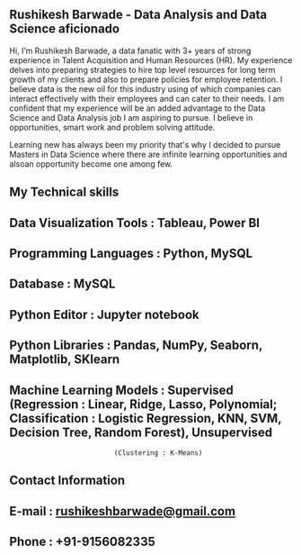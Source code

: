 ## Rushikesh Barwade - Data Analysis and Data Science aficionado

Hi, I’m Rushikesh Barwade, a data fanatic with 3+ years of strong experience in Talent Acquisition and Human Resources (HR). My experience delves into preparing strategies to hire top level resources for long term growth of my clients and also to prepare policies for employee retention. I believe data is the new oil for this industry using of which companies can interact effectively with their employees and can cater to their needs. I am confident that my experience will be an added advantage to the Data Science and Data Analysis job I am aspiring to pursue. I believe in opportunities, smart work and problem solving attitude.

Learning new has always been my priority that's why I decided to pursue Masters in Data Science where there are infinite learning opportunities and alsoan opportunity become one among few.

## My Technical skills

## Data Visualization Tools : Tableau, Power BI
## Programming Languages :    Python, MySQL
## Database :                 MySQL
## Python Editor :            Jupyter notebook
## Python Libraries :         Pandas, NumPy, Seaborn, Matplotlib, SKlearn   
## Machine Learning Models :  Supervised (Regression : Linear, Ridge, Lasso, Polynomial; Classification : Logistic Regression, KNN, SVM, Decision Tree, Random Forest), Unsupervised 
                              (Clustering : K-Means)

## Contact Information

## E-mail  : rushikeshbarwade@gmail.com
## Phone :   +91-9156082335
